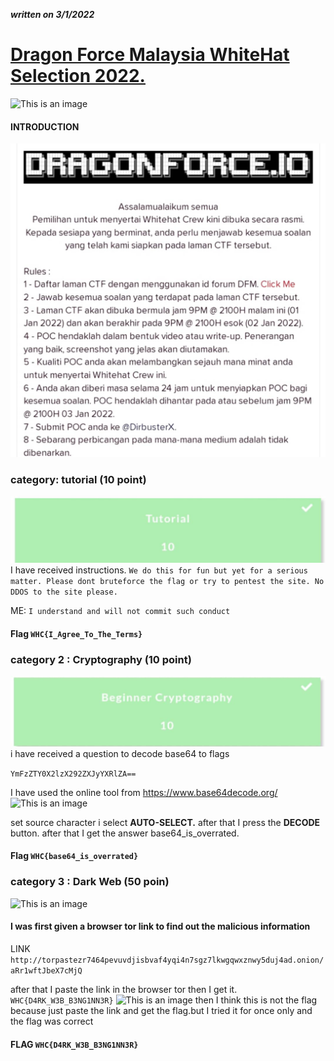***written on 3/1/2022***
# [Dragon Force Malaysia WhiteHat Selection 2022.](https://dragonforce.io/threads/whitehat-crew-selection-open-now.9011/)
![This is an image](/gif1.gif)
#### INTRODUCTION
![This is an image](/gambar2.jpg)

### category: tutorial (10 point)
![This is an image](/gambartutorial.jpg)
I have received instructions. ```We do this for fun but yet for a serious matter. Please dont bruteforce the flag or try to pentest the site. No DDOS to the site please.```


ME: ```I understand and will not commit such conduct```
#### Flag ```WHC{I_Agree_To_The_Terms}```

### category 2 : Cryptography (10 point)
![This is an image](/beginnercrypto.jpg)
i have received a question to decode base64 to flags

```YmFzZTY0X2lzX292ZXJyYXRlZA==```

I have used the online tool from https://www.base64decode.org/
![This is an image](/8ac99993-61f3-4925-8d13-8727764e780c.jpg)

set source character i select **AUTO-SELECT.** 
after that I press the **DECODE** button.
after that I get the answer base64_is_overrated.
#### Flag ```WHC{base64_is_overrated}```

### category 3 : Dark Web (50 poin)
![This is an image](/gambator.jpg)

#### I was first given a browser tor link to find out the malicious information
LINK ```http://torpastezr7464pevuvdjisbvaf4yqi4n7sgz7lkwgqwxznwy5duj4ad.onion/aRr1wftJbeX7cMjQ```

after that I paste the link in the browser tor then I get it. ```WHC{D4RK_W3B_B3NG1NN3R}```
![This is an image](/e96be350-4165-427c-9bda-003a66366a77.jpg)
then I think this is not the flag because just paste the link and get the flag.but I tried it for once only and the flag was correct
#### FLAG ```WHC{D4RK_W3B_B3NG1NN3R}```



